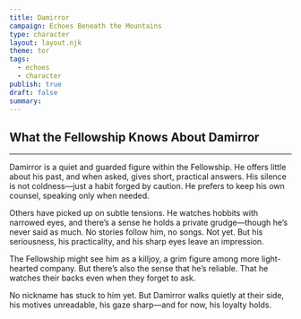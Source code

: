 ```yaml
---
title: Damirror
campaign: Echoes Beneath the Mountains
type: character
layout: layout.njk
theme: tor
tags:
  - echoes
  - character
publish: true
draft: false
summary:
---
```

## What the Fellowship Knows About Damirror
***
<p class="dropclass">Damirror is a quiet and guarded figure within the Fellowship. He offers little about his past, and when asked, gives short, practical answers. His silence is not coldness—just a habit forged by caution. He prefers to keep his own counsel, speaking only when needed.<p/>
  
Others have picked up on subtle tensions. He watches hobbits with narrowed eyes, and there’s a sense he holds a private grudge—though he’s never said as much. No stories follow him, no songs. Not yet. But his seriousness, his practicality, and his sharp eyes leave an impression.  
  
The Fellowship might see him as a killjoy, a grim figure among more light-hearted company. But there’s also the sense that he’s reliable. That he watches their backs even when they forget to ask.  
  
No nickname has stuck to him yet. But Damirror walks quietly at their side, his motives unreadable, his gaze sharp—and for now, his loyalty holds.